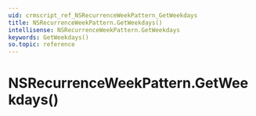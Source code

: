 ```yaml
---
uid: crmscript_ref_NSRecurrenceWeekPattern_GetWeekdays
title: NSRecurrenceWeekPattern.GetWeekdays()
intellisense: NSRecurrenceWeekPattern.GetWeekdays
keywords: GetWeekdays()
so.topic: reference
---
```


# NSRecurrenceWeekPattern.GetWeekdays()

